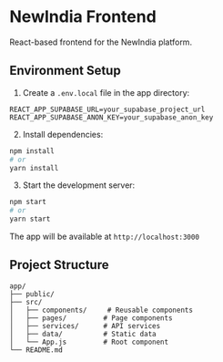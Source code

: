# NewIndia Frontend

React-based frontend for the NewIndia platform.

## Environment Setup

1. Create a `.env.local` file in the app directory:

```env
REACT_APP_SUPABASE_URL=your_supabase_project_url
REACT_APP_SUPABASE_ANON_KEY=your_supabase_anon_key
```

2. Install dependencies:

```bash
npm install
# or
yarn install
```

3. Start the development server:

```bash
npm start
# or
yarn start
```

The app will be available at `http://localhost:3000`

## Project Structure

```
app/
├── public/
├── src/
│   ├── components/     # Reusable components
│   ├── pages/         # Page components
│   ├── services/      # API services
│   ├── data/          # Static data
│   └── App.js         # Root component
└── README.md
```
